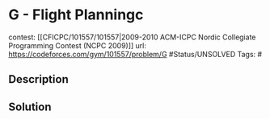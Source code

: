 # G - Flight Planningc

contest: [[CFICPC/101557/101557|2009-2010 ACM-ICPC Nordic Collegiate Programming Contest (NCPC 2009)]]
url: https://codeforces.com/gym/101557/problem/G
#Status/UNSOLVED
Tags: #

## Description

## Solution

